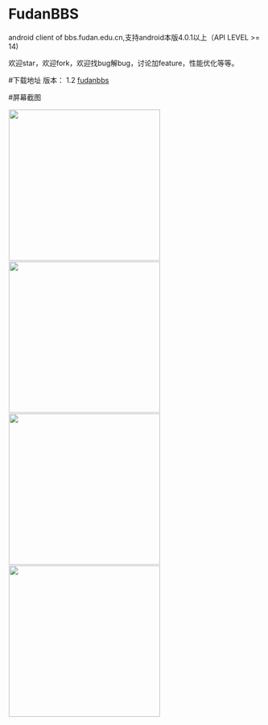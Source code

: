 FudanBBS
=======
android client of bbs.fudan.edu.cn,支持android本版4.0.1以上（API LEVEL >= 14)

欢迎star，欢迎fork，欢迎找bug解bug，讨论加feature，性能优化等等。

#下载地址
版本： 1.2 [fudanbbs](https://github.com/zhongzh323/FudanBBS/blob/master/bin/fudanBBS.apk)

#屏幕截图
    <div class='row'>
        <img src='https://github.com/zhongzh323/FudanBBS/blob/master/applicationscreenshot/Screenshot_2015-01-16-16-41-17.png' width="300px" style='border: #f1f1f1 solid 1px'/>
        <img src='https://github.com/zhongzh323/FudanBBS/blob/master/applicationscreenshot/Screenshot_2015-01-16-16-41-28.png' width="300px" style='border: #f1f1f1 solid 1px'/>
    </div>
        <div class='row'>
        <img src='https://github.com/zhongzh323/FudanBBS/blob/master/applicationscreenshot/Screenshot_2015-01-16-16-42-01.png' width="300px" style='border: #f1f1f1 solid 1px'/>
        <img src='https://github.com/zhongzh323/FudanBBS/blob/master/applicationscreenshot/Screenshot_2015-03-03-12-30-25-504.png' width="300px" style='border: #f1f1f1 solid 1px'/>
    </div>

